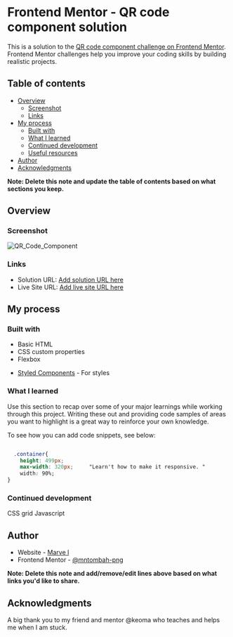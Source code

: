 # Frontend Mentor - QR code component solution

This is a solution to the [QR code component challenge on Frontend Mentor](https://www.frontendmentor.io/challenges/qr-code-component-iux_sIO_H). Frontend Mentor challenges help you improve your coding skills by building realistic projects. 

## Table of contents

- [Overview](#overview)
  - [Screenshot](#screenshot)
  - [Links](#links)
- [My process](#my-process)
  - [Built with](#built-with)
  - [What I learned](#what-i-learned)
  - [Continued development](#continued-development)
  - [Useful resources](#useful-resources)
- [Author](#author)
- [Acknowledgments](#acknowledgments)

**Note: Delete this note and update the table of contents based on what sections you keep.**

## Overview

### Screenshot

![QR_Code_Component](.images/QR_Component_Marvnm.png)

### Links

- Solution URL: [Add solution URL here](https://your-solution-url.com)
- Live Site URL: [Add live site URL here](https://your-live-site-url.com)

## My process

### Built with

- Basic HTML
- CSS custom properties
- Flexbox
<!-- - CSS Grid -->
<!-- - Mobile-first workflow -->
<!-- - [React](https://reactjs.org/) - JS library
- [Next.js](https://nextjs.org/) - React framework -->
- [Styled Components](https://styled-components.com/) - For styles

### What I learned

Use this section to recap over some of your major learnings while working through this project. Writing these out and providing code samples of areas you want to highlight is a great way to reinforce your own knowledge.

To see how you can add code snippets, see below:


```css

  .container{
    height: 499px;
    max-width: 320px;     "Learn't how to make it responsive. "
    width: 90%;
}

```


### Continued development
CSS grid 
Javascript 


## Author

- Website - [Marve l](https://www.your-site.com)
- Frontend Mentor - [@mntombah-png](https://www.frontendmentor.io/profile/mntombah-png)

**Note: Delete this note and add/remove/edit lines above based on what links you'd like to share.**

## Acknowledgments

A big thank you to my friend and mentor @keoma who teaches and helps me when I am stuck.
